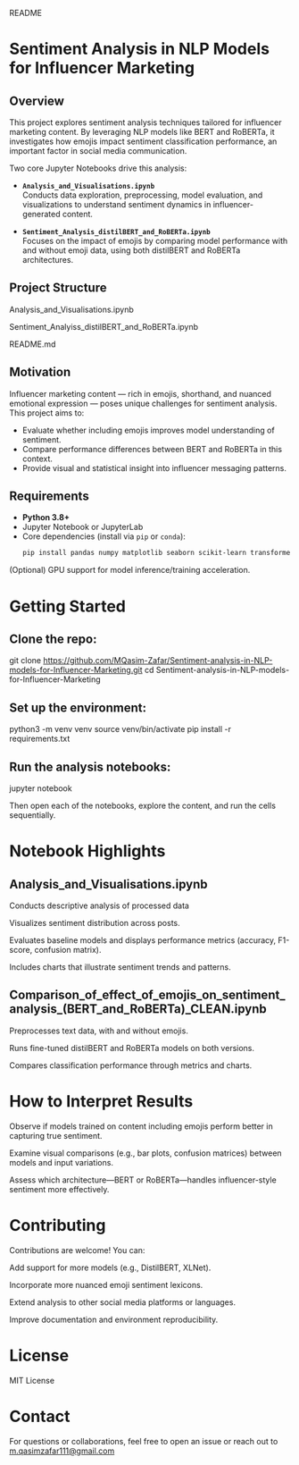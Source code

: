 README
# Sentiment Analysis in NLP Models for Influencer Marketing

## Overview

This project explores sentiment analysis techniques tailored for influencer marketing content. By leveraging NLP models like BERT and RoBERTa, it investigates how emojis impact sentiment classification performance, an important factor in social media communication.

Two core Jupyter Notebooks drive this analysis:

- **`Analysis_and_Visualisations.ipynb`**  
  Conducts data exploration, preprocessing, model evaluation, and visualizations to understand sentiment dynamics in influencer-generated content.

- **`Sentiment_Analysis_distilBERT_and_RoBERTa.ipynb`**  
  Focuses on the impact of emojis by comparing model performance with and without emoji data, using both distilBERT and RoBERTa architectures.

## Project Structure



Analysis_and_Visualisations.ipynb

Sentiment_Analyiss_distilBERT_and_RoBERTa.ipynb

README.md


## Motivation

Influencer marketing content — rich in emojis, shorthand, and nuanced emotional expression — poses unique challenges for sentiment analysis. This project aims to:

- Evaluate whether including emojis improves model understanding of sentiment.
- Compare performance differences between BERT and RoBERTa in this context.
- Provide visual and statistical insight into influencer messaging patterns.

## Requirements

- **Python 3.8+**
- Jupyter Notebook or JupyterLab
- Core dependencies (install via `pip` or `conda`):
  ```bash
  pip install pandas numpy matplotlib seaborn scikit-learn transformers


(Optional) GPU support for model inference/training acceleration.

# Getting Started

## Clone the repo:

git clone https://github.com/MQasim-Zafar/Sentiment-analysis-in-NLP-models-for-Influencer-Marketing.git
cd Sentiment-analysis-in-NLP-models-for-Influencer-Marketing


## Set up the environment:

python3 -m venv venv
source venv/bin/activate
pip install -r requirements.txt


## Run the analysis notebooks:

jupyter notebook


Then open each of the notebooks, explore the content, and run the cells sequentially.

# Notebook Highlights
## Analysis_and_Visualisations.ipynb

Conducts descriptive analysis of processed data

Visualizes sentiment distribution across posts.

Evaluates baseline models and displays performance metrics (accuracy, F1-score, confusion matrix).

Includes charts that illustrate sentiment trends and patterns.

## Comparison_of_effect_of_emojis_on_sentiment_analysis_(BERT_and_RoBERTa)_CLEAN.ipynb

Preprocesses text data, with and without emojis.

Runs fine-tuned distilBERT and RoBERTa models on both versions.

Compares classification performance through metrics and charts.

# How to Interpret Results

Observe if models trained on content including emojis perform better in capturing true sentiment.

Examine visual comparisons (e.g., bar plots, confusion matrices) between models and input variations.

Assess which architecture—BERT or RoBERTa—handles influencer-style sentiment more effectively.

# Contributing

Contributions are welcome! You can:

Add support for more models (e.g., DistilBERT, XLNet).

Incorporate more nuanced emoji sentiment lexicons.

Extend analysis to other social media platforms or languages.

Improve documentation and environment reproducibility.

# License

MIT License

# Contact

For questions or collaborations, feel free to open an issue or reach out to m.qasimzafar111@gmail.com
